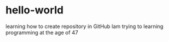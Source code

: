 # hello-world
learning how to create repository in GitHub
Iam trying to learning programming at the age of 47
